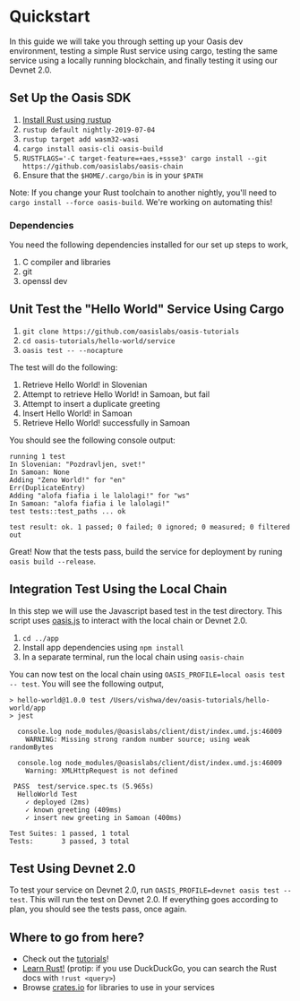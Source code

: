 # Quickstart

In this guide we will take you through setting up your Oasis dev environment, testing a simple Rust service using cargo, testing the same service using a locally running blockchain, and finally testing it using our Devnet 2.0.

## Set Up the Oasis SDK

1. [Install Rust using rustup](https://rustup.rs)
2. `rustup default nightly-2019-07-04`
3. `rustup target add wasm32-wasi`
4. `cargo install oasis-cli oasis-build`
5. `RUSTFLAGS='-C target-feature=+aes,+ssse3' cargo install --git https://github.com/oasislabs/oasis-chain`
6. Ensure that the `$HOME/.cargo/bin` is in your `$PATH`

Note: If you change your Rust toolchain to another nightly, you'll need to `cargo install --force oasis-build`.
We're working on automating this!

### Dependencies

You need the following dependencies installed for our set up steps to work,

1. C compiler and libraries
2. git
3. openssl dev

## Unit Test the "Hello World" Service Using Cargo

1. `git clone https://github.com/oasislabs/oasis-tutorials`
2. `cd oasis-tutorials/hello-world/service`
3. `oasis test -- --nocapture`

The test will do the following:

1. Retrieve Hello World! in Slovenian
2. Attempt to retrieve Hello World! in Samoan, but fail
3. Attempt to insert a duplicate greeting
4. Insert Hello World! in Samoan
5. Retrieve Hello World! successfully in Samoan

You should see the following console output:

```
running 1 test
In Slovenian: "Pozdravljen, svet!"
In Samoan: None
Adding "Zeno World!" for "en"
Err(DuplicateEntry)
Adding "alofa fiafia i le lalolagi!" for "ws"
In Samoan: "alofa fiafia i le lalolagi!"
test tests::test_paths ... ok

test result: ok. 1 passed; 0 failed; 0 ignored; 0 measured; 0 filtered out
```

Great! Now that the tests pass, build the service for deployment by runing `oasis build --release`.

## Integration Test Using the Local Chain

In this step we will use the Javascript based test in the test directory. This script uses [oasis.js](https://github.com/oasislabs/oasis.js) to interact with the local chain or Devnet 2.0.

1. `cd ../app`
2. Install app dependencies using `npm install`
3. In a separate terminal, run the local chain using `oasis-chain`

You can now test on the local chain using `OASIS_PROFILE=local oasis test -- test`. You will see the following output,

```
> hello-world@1.0.0 test /Users/vishwa/dev/oasis-tutorials/hello-world/app
> jest

  console.log node_modules/@oasislabs/client/dist/index.umd.js:46009
    WARNING: Missing strong random number source; using weak randomBytes

  console.log node_modules/@oasislabs/client/dist/index.umd.js:46009
    Warning: XMLHttpRequest is not defined

 PASS  test/service.spec.ts (5.965s)
  HelloWorld Test
    ✓ deployed (2ms)
    ✓ known greeting (409ms)
    ✓ insert new greeting in Samoan (400ms)

Test Suites: 1 passed, 1 total
Tests:       3 passed, 3 total
```

## Test Using Devnet 2.0

To test your service on Devnet 2.0, run `OASIS_PROFILE=devnet oasis test -- test`.
This will run the test on Devnet 2.0.
If everything goes according to plan, you should see the tests pass, once again.

## Where to go from here?

* Check out the [tutorials](/tutorials)!
* [Learn Rust!](https://doc.rust-lang.org/book/) (protip: if you use DuckDuckGo, you can search the Rust docs with `!rust <query>`)
* Browse [crates.io](https://crates.io) for libraries to use in your services
